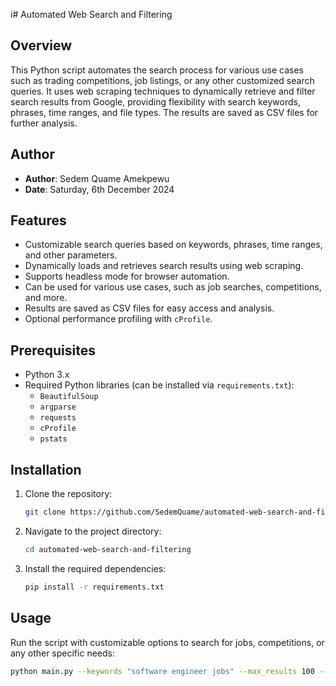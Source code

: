 i# Automated Web Search and Filtering

## Overview

This Python script automates the search process for various use cases such as trading competitions, job listings, or any other customized search queries. It uses web scraping techniques to dynamically retrieve and filter search results from Google, providing flexibility with search keywords, phrases, time ranges, and file types. The results are saved as CSV files for further analysis.

## Author

- **Author**: Sedem Quame Amekpewu
- **Date**: Saturday, 6th December 2024

## Features

- Customizable search queries based on keywords, phrases, time ranges, and other parameters.
- Dynamically loads and retrieves search results using web scraping.
- Supports headless mode for browser automation.
- Can be used for various use cases, such as job searches, competitions, and more.
- Results are saved as CSV files for easy access and analysis.
- Optional performance profiling with `cProfile`.

## Prerequisites

- Python 3.x
- Required Python libraries (can be installed via `requirements.txt`):
  - `BeautifulSoup`
  - `argparse`
  - `requests`
  - `cProfile`
  - `pstats`

## Installation

1. Clone the repository:
    ```bash
    git clone https://github.com/SedemQuame/automated-web-search-and-filtering.git
    ```

2. Navigate to the project directory:
    ```bash
    cd automated-web-search-and-filtering
    ```

3. Install the required dependencies:
    ```bash
    pip install -r requirements.txt
    ```

## Usage

Run the script with customizable options to search for jobs, competitions, or any other specific needs:

```bash
python main.py --keywords "software engineer jobs" --max_results 100 --days_ago 30 --browser_agent chrome --headless
```
